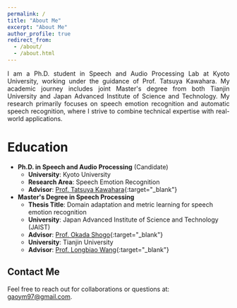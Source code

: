 ```yaml
---
permalink: /
title: "About Me"
excerpt: "About Me"
author_profile: true
redirect_from: 
  - /about/
  - /about.html
---
```


<div style="text-align: justify;">
I am a Ph.D. student in Speech and Audio Processing Lab at Kyoto University, working under the guidance of Prof. Tatsuya Kawahara. My academic journey includes joint Master's degree from both Tianjin University and Japan Advanced Institute of Science and Technology. My research primarily focuses on speech emotion recognition and automatic speech recognition, where I strive to combine technical expertise with real-world applications.
</div>

**Education**
======
- **Ph.D. in Speech and Audio Processing** (Candidate)
  - **University**: Kyoto University
  - **Research Area**: Speech Emotion Recognition
  - **Advisor**: [Prof. Tatsuya Kawahara](http://sap.ist.i.kyoto-u.ac.jp/members/kawahara/){:target="_blank"}
- **Master's Degree in Speech Processing**
  - **Thesis Title**: Domain adaptation and metric learning for speech emotion recognition
  - **University**: Japan Advanced Institute of Science and Technology (JAIST)
  - **Advisor**: [Prof. Okada Shogo](https://www.jaist.ac.jp/~okada-s/Profile.html){:target="_blank"}
  - **University**: Tianjin University
  - **Advisor**: [Prof. Longbiao Wang](https://cic.tju.edu.cn/faculty/wanglongbiao/wang.html){:target="_blank"}

**Contact Me**
------
Feel free to reach out for collaborations or questions at: [gaoym97@gmail.com](mailto:gaoym97@gmail.com).
